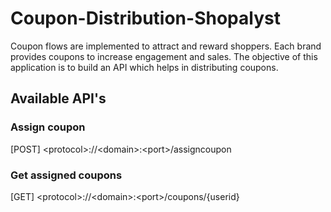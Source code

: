 # Coupon-Distribution-Shopalyst
Coupon flows are implemented to attract and reward shoppers. Each brand provides coupons to increase engagement and sales. The objective of this  application  is to build an API which helps in distributing coupons.
## Available API's
### Assign coupon
 [POST] \<protocol\>://\<domain\>:\<port\>/assigncoupon
### Get assigned coupons
 [GET] \<protocol\>://\<domain\>:\<port\>/coupons/{userid}
